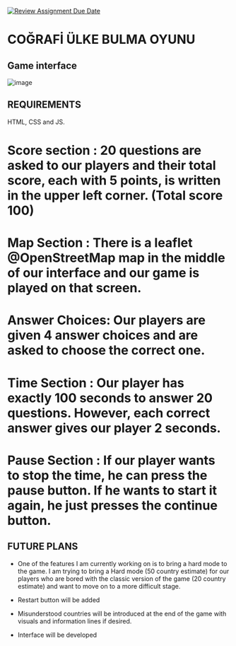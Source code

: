 [![Review Assignment Due Date](https://classroom.github.com/assets/deadline-readme-button-22041afd0340ce965d47ae6ef1cefeee28c7c493a6346c4f15d667ab976d596c.svg)](https://classroom.github.com/a/ATV5e7Id)

# COĞRAFİ ÜLKE BULMA OYUNU

## Game interface
![image](https://github.com/user-attachments/assets/7f3f6979-1fb7-4bf3-943a-11beabf6fb69)

## REQUIREMENTS
HTML, CSS and JS.

# Score section  : 20 questions are asked to our players and their total score, each with 5 points, is written in the upper left corner. (Total score 100)
# Map Section : There is a leaflet @OpenStreetMap map in the middle of our interface and our game is played on that screen.
# Answer Choices: Our players are given 4 answer choices and are asked to choose the correct one.
# Time Section : Our player has exactly 100 seconds to answer 20 questions. However, each correct answer gives our player 2 seconds.
# Pause Section : If our player wants to stop the time, he can press the pause button. If he wants to start it again, he just presses the continue button.


## FUTURE PLANS

* One of the features I am currently working on is to bring a hard mode to the game. I am trying to bring a Hard mode (50 country estimate) for our players who are bored with the classic version of the game (20 country estimate) and want to move on to a more difficult stage.

* Restart button will be added

* Misunderstood countries will be introduced at the end of the game with visuals and information lines if desired.

* Interface will be developed
